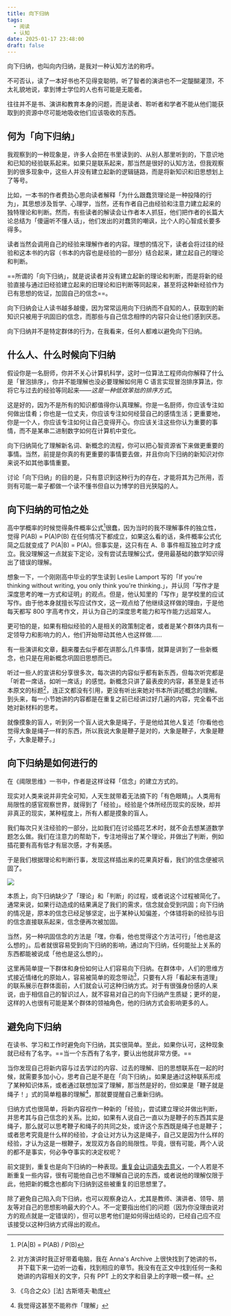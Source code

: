 ```yaml
---
title: 向下归纳
tags:
  - 阅读
  - 认知
date: 2025-01-17 23:48:00
draft: false
---
```


向下归纳，也叫向内归纳，是我对一种认知方法的称呼。

不可否认，读了一本好书也不见得变聪明，听了智者的演讲也不一定醍醐灌顶，不太礼貌地说，拿到博士学位的人也有可能是无能者。

<!--more-->

往往并不是书、演讲和教育本身的问题，而是读者、聆听者和学者不能从他们能获取到的资源中尽可能地吸收他们应该吸收的东西。

## 何为「向下归纳」

我观察到的一种现象是，许多人会把在书里读到的、从别人那里听到的，下意识地和已知的经验联系起来。如果只是联系起来，那当然是很好的认知方法，但我观察到的很多现象中，这些人并没有建立起新的逻辑链路，而是将新知识和旧思想划上了等号。

比如，一本书的作者费劲心思向读者解释「为什么跟蠢货理论是一种投降的行为」，其思想涉及哲学、心理学，当然，还有作者自己由经验和注意力建立起来的独特理论和判断。然而，有些读者的解读会让作者本人抓狂，他们把作者的长篇大论总结为「傻逼听不懂人话」，他们发出的对蠢货的嘲讽，比个人的心智成长要多得多。

读者当然会调用自己的经验来理解作者的内容。理想的情况下，读者会将过往的经验和这本书的内容（书本的内容也是经验的一部分）结合起来，建立起自己的理论和判断。

==所谓的「向下归纳」，就是说读者并没有建立起新的理论和判断，而是将新的经验直接与通过旧经验建立起来的旧理论和旧判断等同起来，甚至将这种新经验作为已有思想的佐证，加固自己的信念==。

向下归纳会让人读书越多越傻，因为常常运用向下归纳而不自知的人，获取到的新知识只被用于巩固旧的信念，而那些与自己信念相悖的内容只会让他们感到厌恶。

向下归纳并不是特定群体的行为，在我看来，任何人都难以避免向下归纳。

## 什么人、什么时候向下归纳

假设你是一名厨师，你并不关心计算机科学，这时一位算法工程师向你解释了什么是「冒泡排序」，你并不能理解也没必要理解如何用 C 语言实现冒泡排序算法，你将它与过去的经验等同起来——*这是一种低效笨拙的排序方式*。

这是好的，因为不是所有的知识都值得你认真理解。你是一名厨师，你应该专注如何做出佳肴；你也是一位丈夫，你应该专注如何经营自己的感情生活；更重要地，你是一个人，你应该专注如何让自己变得开心。你应该关注这些你认为重要的事情，而不是某串二进制数字如何在计算机中变化。

向下归纳简化了理解新名词、新概念的流程，你可以把心智资源省下来做更重要的事情。当然，前提是你真的有更重要的事情要去做，并且你向下归纳的新知识对你来说不如其他事情重要。

讨论「向下归纳」的目的是，只有意识到这种行为的存在，才能将其为己所用，否则有可能一辈子都做一个读不懂书但自以为博学的目光狭隘的人。

## 向下归纳的可怕之处

高中学概率的时候觉得条件概率公式[^3]很蠢，因为当时的我不理解事件的独立性，觉得 P(AB) = P(A)P(B) 在任何情况下都成立，如果这么看的话，条件概率公式化简之后就变成了 P(A|B) = P(A)。但事实是，这只有在 A、B 事件相互独立时才成立。我没理解这一点就妄下定论，没有尝试去理解公式，便用最基础的数学知识得出了错误的理解。

想象一下，一个刚刚高中毕业的学生读到 Leslie Lamport 写的「If you're thinking without writing, you only think you're thinking.」，并认同「写作才是深度思考的唯一方式和证明」的观点。但是，他认知里的「写作」是学校里的应试写作。由于他本身就擅长写应试作文，这一观点给了他继续这样做的理由，于是他每天都写 800 字高考作文，并认为自己的深度思考能力和写作能力远超常人。

更可怕的是，如果有相似经验的人是相关的政策制定者，或者是某个群体内具有一定领导力和影响力的人，他们开始带动其他人也这样做……

有一些演讲和文章，翻来覆去似乎都在讲那么几件事情，就算是讲到了一些新概念，也只是在用新概念巩固旧思想而已。

听过一些人的宣讲和分享很多次，每次讲的内容似乎都有新东西，但每次听完都是「听君一席话，如听一席话」的感觉。新概念只讲了最表皮的内容，甚至是复述书本原文的标题[^1]，连正文都没有引用，更没有听出来她对书本所讲述概念的理解。到头来，每一小节她讲的内容都是在重复之前已经讲过好几遍的内容，完全看不出她对新材料的思考。

就像摸象的盲人，听到另一个盲人说大象是绳子，于是他给其他人复述「你看他也觉得大象是绳子一样的东西，所以我说大象是鞭子是对的，大象是鞭子，大象是鞭子，大象是鞭子。」

## 向下归纳是如何进行的

在《阈限思维》一书中，作者是这样诠释「信念」的建立方式的。

现实对人类来说并非完全可知，人天生就带着无法摘下的「有色眼睛」。人类用有局限性的感官观察世界，就得到了「经验」。经验是个体所经历现实的反映，却并非真正的现实，某种程度上，所有人都是摸象的盲人。

我们每次只关注经验的一部分，比如我们在讨论插花艺术时，就不会去想某道数学题怎么做。我们在注意力的帮助下，专注地得出了某个理论，并做出了判断，例如插花要有高有低才有层次感，才有美感。

于是我们根据理论和判断行事，发现这样插出来的花果真好看，我们的信念便被巩固了。

![](https://image.guhub.cn/uPic/2025/01/image-20250117205842704.png)

本质上，向下归纳缺少了「理论」和「判断」的过程，或者说这个过程被简化了。通常来说，如果行动造成的结果满足了我们的需求，信念就会受到巩固；向下归纳的情况是，原本的信念已经足够坚定，出于某种认知偏差，个体错将新的经验与旧的信念直接联系起来，信念便再次被加固。

当然，另一种巩固信念的方法是「嘿，你看，他也觉得这个方法可行」「他也是这么想的」。后者就很容易受到向下归纳的影响，通过向下归纳，任何能扯上关系的东西都能被说成「他也是这么想的」。

这里再简单提一下群体和身份如何让人们容易向下归纳。在群体中，人们的思维方式接近情绪化的原始人，容易被简单的观念带动[^4]，只要有人将「看起来有道理」的联系展示在群体面前，人们就会认可这种归纳方式。对于有很强身份感的人来说，由于相信自己的智识过人，就不容易对自己的向下归纳产生质疑；更坏的是，这样的人也很有可能是某个群体的领袖角色，他的归纳方式会影响更多的人。

## 避免向下归纳

在读书、学习和工作时避免向下归纳，其实很简单。至此，如果你认可，这种现象就已经有了名字。==当一个东西有了名字，要认出他就非常方便。==

当你发现自己将新内容与过去学过的内容、过去的理解、旧的思想联系在一起的时候，就需要多加小心，思考自己是不是在「向下归纳」。如果是通过这种联系形成了某种知识体系，或者通过联想加深了理解，那当然是好的，但如果是「鞭子就是绳子！」式的简单粗暴的理解[^2]，那就要提醒自己重新归纳。

归纳方式也很简单，将新内容视作一种新的「经验」，尝试建立理论并做出判断，并思考其与自己信念的关系。比如，如果有人说自己一直以为是鞭子的东西其实是绳子，那么就可以思考鞭子和绳子的共同之处，或许这个东西既是绳子也是鞭子；或者思考究竟是什么样的经验，才会让对方认为这是绳子，自己又是因为什么样的经验，才认为这是一根鞭子，发现双方各自的局限性。毕竟，很有可能，两个人说的都不是事实，何必争夺事实的决定权呢？

前文提到，重复也是向下归纳的一种表现。[重复会让词语失去意义](/posts/重复在剥离意义/)，一个人若是不断重复一些内容，很有可能他自己也不理解自己说的东西，或者说他的理解仅限于此，他把新的概念也都向下归纳到这些被重复的旧思想里了。

除了避免自己陷入向下归纳，也可以观察身边人，尤其是教师、演讲者、领导、朋友等对自己的思想影响最大的个人。不一定要指出他们的问题（因为你没理由说对方的观点就是一定错误的），但可以思考他们是如何得出结论的，已经自己应不应该接受以这种归纳方式得出的观点。

[^1]: 对方演讲时我正好带着电脑，我在 Anna's Archive 上很快找到了她讲的书，并下载下来一边听一边看，找到相应的章节。我没有在正文中找到任何一条和她讲的内容相关的文字，只有 PPT 上的文字和目录上的字眼一模一样。
[^2]: 我觉得这甚至不能称作「理解」
[^3]: P(A|B) = P(AB) / P(B)
[^4]: 《乌合之众》[法] 古斯塔夫·勒庞
